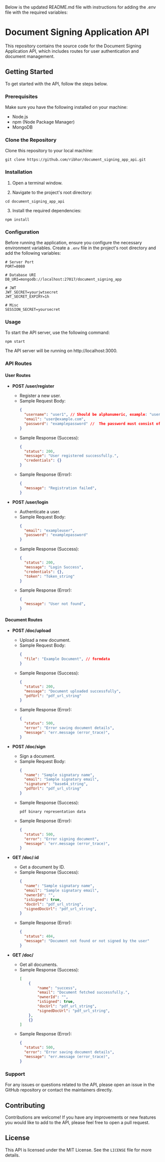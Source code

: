 Below is the updated README.md file with instructions for adding the .env file with the required variables:

# Document Signing Application API

This repository contains the source code for the Document Signing Application API, which includes routes for user authentication and document management.

## Getting Started

To get started with the API, follow the steps below.

### Prerequisites

Make sure you have the following installed on your machine:

- Node.js
- npm (Node Package Manager)
- MongoDB

### Clone the Repository

Clone this repository to your local machine:

```
git clone https://github.com/ribhar/document_signing_app_api.git
```

### Installation

1. Open a terminal window.

2. Navigate to the project's root directory:

```
cd document_signing_app_api
```

3. Install the required dependencies:

```
npm install
```

### Configuration

Before running the application, ensure you configure the necessary environment variables. Create a `.env` file in the project's root directory and add the following variables:

```
# Server Port
PORT=8080

# Database URI
DB_URI=mongodb://localhost:27017/document_signing_app

# JWT
JWT_SECRET=yourjwtsecret
JWT_SECRET_EXPIRY=1h

# Misc
SESSION_SECRET=yoursecret
```

### Usage

To start the API server, use the following command:

```
npm start
```

The API server will be running on http://localhost:3000.

### API Routes

#### User Routes

- **POST /user/register**
  - Register a new user.
  - Sample Request Body:
    ```json
    {
      "username": "user1", // Should be alphanumeric, example: "user1", "user2"
      "email": "user@example.com",
      "password": "examplepassword" //  The password must consist of 8 to 15 characters and include at least one number, one uppercase letter, and one lowercase letter.
    }
    ```
  - Sample Response (Success):
    ```json
    {
      "status": 200,
      "message": "User registered successfully.",
      "credentials": {}
    }
    ```
  - Sample Response (Error):
    ```json
    {
      "message": "Registration failed",
    }
    ```

- **POST /user/login**
  - Authenticate a user.
  - Sample Request Body:
    ```json
    {
      "email": "exampleuser",
      "password": "examplepassword"
    }
    ```
  - Sample Response (Success):
    ```json
    {
      "status": 200,
      "message": "Login Success",
      "credentials": {},
      "token": "Token_string"
    }
    ```
  - Sample Response (Error):
    ```json
    {
      "message": "User not found",
    }
    ```

#### Document Routes

- **POST /doc/upload**
  - Upload a new document.
  - Sample Request Body:
    ```json
    {
      "file": "Example Document", // formdata
    }
    ```
  - Sample Response (Success):
    ```json
    {
      "status": 200,
      "message": "Document uploaded successfully",
      "pdfUrl": "pdf_url_string"
    }
    ```
  - Sample Response (Error):
    ```json
    {
      "status": 500,
      "error": "Error saving document details",
      "message": "err.message (error_trace)",
    }
    ```

- **POST /doc/sign**
  - Sign a document.
  - Sample Request Body:
    ```json
    {
      "name": "Sample signatary name",
      "email": "Sample signatary email",
      "signature": "base64_string",
      "pdfUrl": "pdf_url_string"
    }
    ```
  - Sample Response (Success):
    ```application/pdf
    pdf binary representation data
    ```
  - Sample Response (Error):
    ```json
    {
      "status": 500,
      "error": "Error signing document",
      "message": "err.message (error_trace)",
    }
    ```

- **GET /doc/:id**
  - Get a document by ID.
  - Sample Response (Success):
    ```json
    {
      "name": "Sample signatary name",
      "email": "Sample signatary email",
      "ownerId": "",
      "isSigned": true,
      "docUrl": "pdf_url_string",
      "signedDocUrl": "pdf_url_string",
    }
    ```
  - Sample Response (Error):
    ```json
    {
      "status": 404,
      "message": "Document not found or not signed by the user"
    }
    ```

- **GET /doc/**
  - Get all documents.
  - Sample Response (Success):
    ```json
    [
        {
            "name": "success",
            "email": "Document fetched successfully.",
            "ownerId": "",
            "isSigned": true,
            "docUrl": "pdf_url_string",
            "signedDocUrl": "pdf_url_string",
        },
        {}
    ]
    ```
  - Sample Response (Error):
    ```json
    {
      "status": 500,
      "error": "Error saving document details",
      "message": "err.message (error_trace)",
    }
    ```

### Support

For any issues or questions related to the API, please open an issue in the GitHub repository or contact the maintainers directly.

## Contributing

Contributions are welcome! If you have any improvements or new features you would like to add to the API, please feel free to open a pull request.

## License

This API is licensed under the MIT License. See the `LICENSE` file for more details.
